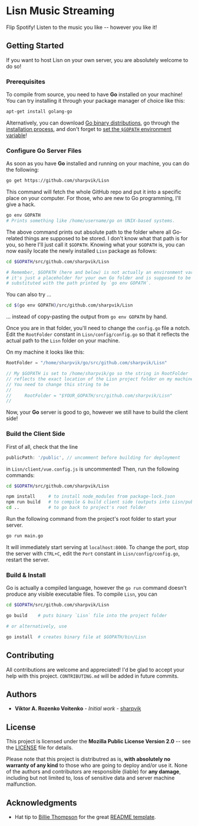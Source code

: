 # Lisn Music Streaming

Flip Spotify! Listen to the music you like -- however you like it!



## Getting Started

If you want to host Lisn on your own server, you are absolutely welcome to do
so! 


### Prerequisites

To compile from source, you need to have **Go** installed on your machine! You
can try installing it through your package manager of choice like this:

```bash
apt-get install golang-go
```

Alternatively, you can download [Go binary distributions][bin], go through the 
[installation process][install], and don't forget to [set the `$GOPATH`
environment variable][GOPATH]!

[bin]: https://golang.org/dl/
[install]: https://golang.org/doc/install
[GOPATH]: https://github.com/golang/go/wiki/SettingGOPATH


### Configure Go Server Files

As soon as you have **Go** installed and running on your machine, you can do the
following:

```bash
go get https://github.com/sharpvik/Lisn
```

This command will fetch the whole GitHub repo and put it into a specific place
on your computer. For those, who are new to Go programming, I'll give a hack.

```bash
go env GOPATH
# Prints something like /home/username/go on UNIX-based systems.
```

The above command prints out absolute path to the folder where all Go-related
things are supposed to be stored. I don't know what that path is for you, so
here I'll just call it `$GOPATH`. Knowing what your `$GOPATH` is, you can now
easily locate the newly installed `Lisn` package as follows:

```bash
cd $GOPATH/src/github.com/sharpvik/Lisn

# Remember, $GOPATH (here and below) is not actually an environment variable,
# it's just a placeholder for your own Go folder and is supposed to be
# substituted with the path printed by `go env GOPATH`.
```

You can also try ...

```bash
cd $(go env GOPATH)/src/github.com/sharpvik/Lisn
```

... instead of copy-pasting the output from `go env GOPATH` by hand.

Once you are in that folder, you'll need to change the `config.go` file a notch.
Edit the `RootFolder` constant in `Lisn/config/config.go` so that it
reflects the actual path to the `Lisn` folder on your machine.

On my machine it looks like this:

```go
RootFolder = "/home/sharpvik/go/src/github.com/sharpvik/Lisn"

// My $GOPATH is set to /home/sharpvik/go so the string in RootFolder
// reflects the exact location of the Lisn project folder on my machine.
// You need to change this string to be
//
//     RootFolder = "$YOUR_GOPATH/src/github.com/sharpvik/Lisn"
//
```

Now, your **Go** server is good to go, however we still have to build the client
side!


### Build the Client Side

First of all, check that the line

```js
publicPath: '/public', // uncomment before building for deployment
```

in `Lisn/client/vue.config.js` is uncommented! Then, run the following commands:

```bash
cd $GOPATH/src/github.com/sharpvik/Lisn

npm install     # to install node_modules from package-lock.json
npm run build   # to compile & build client side (outputs into Lisn/public)
cd ..           # to go back to project's root folder
```

Run the following command from the project's root folder to start your server.

```bash
go run main.go
```

It will immediately start serving at `localhost:8000`. To change the port, stop
the server with `CTRL+C`, edit the `Port` constant in
`Lisn/config/config.go`, restart the server.


### Build & Install

Go is actually a compiled language, however the `go run` command doesn't produce
any visible executable files. To compile `Lisn`, you can

```bash
cd $GOPATH/src/github.com/sharpvik/Lisn

go build    # puts binary `Lisn` file into the project folder

# or alternatively, use

go install  # creates binary file at $GOPATH/bin/Lisn
```



## Contributing

All contributions are welcome and appreciated! I'd be glad to accept your help
with this project. `CONTRIBUTING.md` will be added in future commits.



## Authors

- **Viktor A. Rozenko Voitenko** - *Initial work* - [sharpvik]

[sharpvik]: https://github.com/sharpvik



## License

This project is licensed under the **Mozilla Public License Version 2.0** --
see the [LICENSE](LICENSE) file for details.

Please note that this project is distributred as is,
**with absolutely no warranty of any kind** to those who are going to deploy
and/or use it. None of the authors and contributors are responsible (liable)
for **any damage**, including but not limited to, loss of sensitive data and
server machine malfunction.



## Acknowledgments

- Hat tip to [Billie Thompson] for the great [README template].

[Billie Thompson]: https://gist.github.com/PurpleBooth
[README template]: https://gist.github.com/PurpleBooth/109311bb0361f32d87a2
